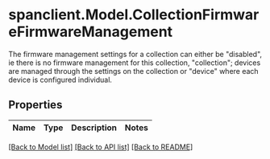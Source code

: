 # spanclient.Model.CollectionFirmwareFirmwareManagement
The firmware management settings for a collection can either be \"disabled\", ie there is no firmware management for this collection, \"collection\"; devices are managed through the settings on the collection or \"device\" where each device is configured individual.
## Properties

Name | Type | Description | Notes
------------ | ------------- | ------------- | -------------

[[Back to Model list]](../README.md#documentation-for-models) [[Back to API list]](../README.md#documentation-for-api-endpoints) [[Back to README]](../README.md)

